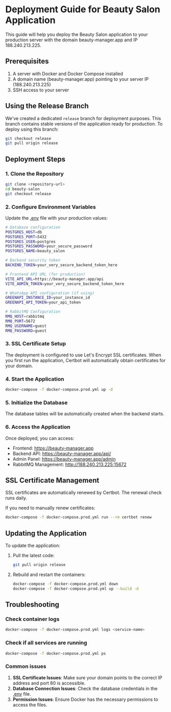 # Deployment Guide for Beauty Salon Application

This guide will help you deploy the Beauty Salon application to your production server with the domain beauty-manager.app and IP 188.240.213.225.

## Prerequisites

1. A server with Docker and Docker Compose installed
2. A domain name (beauty-manager.app) pointing to your server IP (188.240.213.225)
3. SSH access to your server

## Using the Release Branch

We've created a dedicated `release` branch for deployment purposes. This branch contains stable versions of the application ready for production. To deploy using this branch:

```bash
git checkout release
git pull origin release
```

## Deployment Steps

### 1. Clone the Repository

```bash
git clone <repository-url>
cd beauty-salon
git checkout release
```

### 2. Configure Environment Variables

Update the [.env](file:///c%3A/Users/SiT/Desktop/beauty-salon/.env) file with your production values:

```bash
# Database configuration
POSTGRES_HOST=db
POSTGRES_PORT=5432
POSTGRES_USER=postgres
POSTGRES_PASSWORD=your_secure_password
POSTGRES_NAME=beauty_salon

# Backend security token
BACKEND_TOKEN=your_very_secure_backend_token_here

# Frontend API URL (for production)
VITE_API_URL=https://beauty-manager.app/api
VITE_ADMIN_TOKEN=your_very_secure_backend_token_here

# WhatsApp API configuration (if using)
GREENAPI_INSTANCE_ID=your_instance_id
GREENAPI_API_TOKEN=your_api_token

# RabbitMQ Configuration
RMQ_HOST=rabbitmq
RMQ_PORT=5672
RMQ_USERNAME=guest
RMQ_PASSWORD=guest
```

### 3. SSL Certificate Setup

The deployment is configured to use Let's Encrypt SSL certificates. When you first run the application, Certbot will automatically obtain certificates for your domain.

### 4. Start the Application

```bash
docker-compose -f docker-compose.prod.yml up -d
```

### 5. Initialize the Database

The database tables will be automatically created when the backend starts.

### 6. Access the Application

Once deployed, you can access:
- Frontend: https://beauty-manager.app
- Backend API: https://beauty-manager.app/api/
- Admin Panel: https://beauty-manager.app/admin
- RabbitMQ Management: http://188.240.213.225:15672

## SSL Certificate Management

SSL certificates are automatically renewed by Certbot. The renewal check runs daily.

If you need to manually renew certificates:

```bash
docker-compose -f docker-compose.prod.yml run --rm certbot renew
```

## Updating the Application

To update the application:

1. Pull the latest code:
   ```bash
   git pull origin release
   ```

2. Rebuild and restart the containers:
   ```bash
   docker-compose -f docker-compose.prod.yml down
   docker-compose -f docker-compose.prod.yml up --build -d
   ```

## Troubleshooting

### Check container logs

```bash
docker-compose -f docker-compose.prod.yml logs <service-name>
```

### Check if all services are running

```bash
docker-compose -f docker-compose.prod.yml ps
```

### Common issues

1. **SSL Certificate Issues**: Make sure your domain points to the correct IP address and port 80 is accessible.
2. **Database Connection Issues**: Check the database credentials in the [.env](file:///c%3A/Users/SiT/Desktop/beauty-salon/.env) file.
3. **Permission Issues**: Ensure Docker has the necessary permissions to access the files.